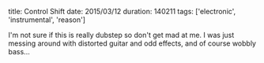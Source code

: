 title: Control Shift
date: 2015/03/12
duration: 140211
tags: ['electronic', 'instrumental', 'reason']

I'm not sure if this is really dubstep so don't get mad at me. I was just messing around with distorted guitar and odd effects, and of course wobbly bass...
